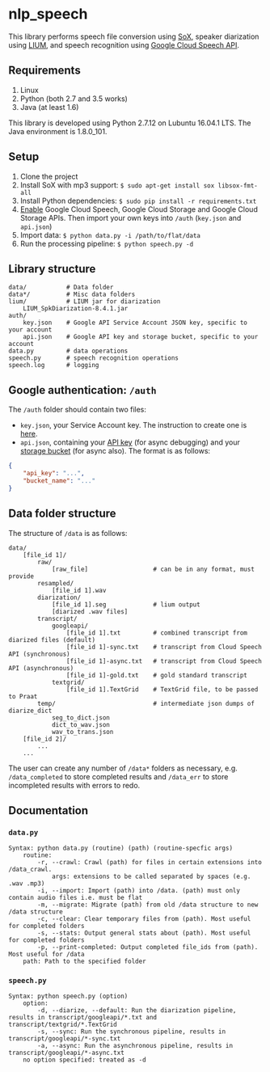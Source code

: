 # nlp_speech
This library performs speech file conversion using [SoX](http://sox.sourceforge.net), speaker diarization using [LIUM](http://www-lium.univ-lemans.fr/diarization/doku.php/), and speech recognition using [Google Cloud Speech API](https://cloud.google.com/speech/).

## Requirements

1. Linux
1. Python (both 2.7 and 3.5 works)
1. Java (at least 1.6)

This library is developed using Python 2.7.12 on Lubuntu 16.04.1 LTS. The Java environment is 1.8.0_101.

## Setup

1. Clone the project
1. Install SoX with mp3 support: `$ sudo apt-get install sox libsox-fmt-all`
1. Install Python dependencies: `$ sudo pip install -r requirements.txt`
1. [Enable](https://support.google.com/googleapi/answer/6158841) Google Cloud Speech, Google Cloud Storage and Google Cloud Storage APIs. Then import your own keys into `/auth` (`key.json` and `api.json`)
1. Import data: `$ python data.py -i /path/to/flat/data`
1. Run the processing pipeline: `$ python speech.py -d`

## Library structure

```
data/           # Data folder
data*/          # Misc data folders
lium/           # LIUM jar for diarization
    LIUM_SpkDiarization-8.4.1.jar 
auth/
    key.json    # Google API Service Account JSON key, specific to your account
    api.json    # Google API key and storage bucket, specific to your account
data.py         # data operations
speech.py       # speech recognition operations
speech.log      # logging
```

## Google authentication: `/auth`

The `/auth` folder should contain two files:

- `key.json`, your Service Account key. The instruction to create one is [here](https://support.google.com/googleapi/answer/6158849).
- `api.json`, containing your [API key](https://support.google.com/googleapi/answer/6158862) (for async debugging) and your [storage bucket](https://cloud.google.com/storage/docs/creating-buckets) (for async also). The format is as follows:

```json
{
    "api_key": "...",
    "bucket_name": "..."
}
```

## Data folder structure

The structure of `/data` is as follows:

```
data/
    [file_id 1]/
        raw/
            [raw_file]                  # can be in any format, must provide
        resampled/
            [file_id 1].wav
        diarization/
            [file_id 1].seg             # lium output
            [diarized .wav files]
        transcript/
            googleapi/
                [file_id 1].txt         # combined transcript from diarized files (default)
                [file_id 1]-sync.txt    # transcript from Cloud Speech API (synchronous)
                [file_id 1]-async.txt   # transcript from Cloud Speech API (asynchronous)
                [file_id 1]-gold.txt    # gold standard transcript
            textgrid/    
                [file_id 1].TextGrid    # TextGrid file, to be passed to Praat
        temp/                           # intermediate json dumps of diarize_dict
            seg_to_dict.json
            dict_to_wav.json
            wav_to_trans.json
    [file_id 2]/
        ...
    ...
```

The user can create any number of `/data*` folders as necessary, e.g. `/data_completed` to store completed results and `/data_err` to store incompleted results with errors to redo.

## Documentation

### `data.py`

```
Syntax: python data.py (routine) (path) (routine-specfic args)
    routine:
        -r, --crawl: Crawl (path) for files in certain extensions into /data_crawl.
            args: extensions to be called separated by spaces (e.g. .wav .mp3)
        -i, --import: Import (path) into /data. (path) must only contain audio files i.e. must be flat
        -m, --migrate: Migrate (path) from old /data structure to new /data structure
        -c, --clear: Clear temporary files from (path). Most useful for completed folders
        -s, --stats: Output general stats about (path). Most useful for completed folders
        -p, --print-completed: Output completed file_ids from (path). Most useful for /data
    path: Path to the specified folder
```

### `speech.py`

```
Syntax: python speech.py (option)
    option:
        -d, --diarize, --default: Run the diarization pipeline, results in transcript/googleapi/*.txt and transcript/textgrid/*.TextGrid
        -s, --sync: Run the synchronous pipeline, results in transcript/googleapi/*-sync.txt
        -a, --async: Run the asynchronous pipeline, results in transcript/googleapi/*-async.txt
    no option specified: treated as -d
```